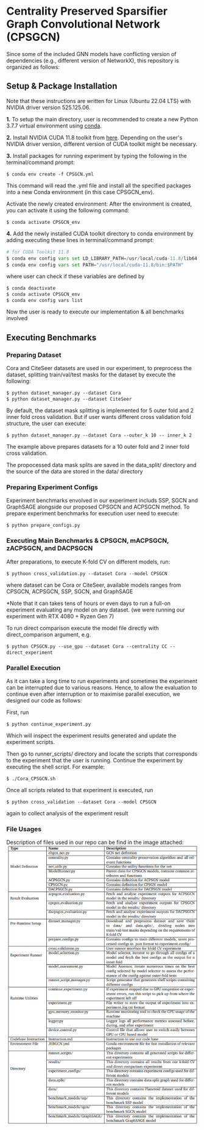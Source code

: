 # Centrality Preserved Sparsifier Graph Convolutional Network (CPSGCN)
Since some of the included GNN models have conflicting version of dependencies (e.g., different version of NetworkX), this repository is organized as follows:



## Setup & Package Installation
Note that these instructions are written for Linux (Ubuntu 22.04 LTS) with NVIDIA driver version 525.125.06.

**1.** To setup the main directory, user is recommended to create a new Python 3.7.7 virtual environment using [conda](https://conda.io/projects/conda/en/latest/index.html "Conda Homepage").

**2.** Install NVIDIA CUDA 11.8 toolkit from [here](https://developer.nvidia.com/cuda-11-8-0-download-archive "cudatoolkit Homepage"). Depending on the user's NVIDIA driver version, different version of CUDA toolkit might be necessary.

**3.** Install packages for running experiment by typing the following in the terminal/command prompt:


```
$ conda env create -f CPSGCN.yml
```

This command will read the .yml file and install all the specified packages into a new Conda environment (in this case CPSGCN_env).

Activate the newly created environment: After the environment is created, you can activate it using the following command:


```
$ conda activate CPSGCN_env
```

**4.** Add the newly installed CUDA toolkit directory to conda environment by adding executing these lines in terminal/command prompt:

```python
# for CUDA Toolkit 11.8
$ conda env config vars set LD_LIBRARY_PATH=/usr/local/cuda-11.8/lib64
$ conda env config vars set PATH="/usr/local/cuda-11.8/bin:$PATH"
```
where user can check if these variables are defined by
```
$ conda deactivate
$ conda activate CPSGCN_env
$ conda env config vars list
```

Now the user is ready to execute our implementation & all benchmarks involved

## Executing Benchmarks
### Preparing Dataset
Cora and CiteSeer datasets are used in our experiment, to preprocess the dataset, splitting train/val/test masks for the dataset by execute the following:
```
$ python dataset_manager.py --dataset Cora
$ python dataset_manager.py --dataset CiteSeer
```
By default, the dataset mask splitting is implemented for 5 outer fold and 2 inner fold cross validation. But if user wants different cross validation fold structure, the user can execute:
```
$ python dataset_manager.py --dataset Cora --outer_k 10 -- inner_k 2
```
The example above prepares datasets for a 10 outer fold and 2 inner fold cross validation.

The propocessed data mask splits are saved in the data_split/ directory and the source of the data are stored in the data/ directory

### Preparing Experiment Configs
Experiment benchmarks envolved in our experiment includs SSP, SGCN and GraphSAGE alongside our proposed CPSGCN and ACPSGCN method. To prepare experiment benchmarks for execution user need to execute:
```
$ python prepare_configs.py 
```

### Executing Main Benchmarks & CPSGCN, mACPSGCN, zACPSGCN, and DACPSGCN
After preparations, to execute K-fold CV on different models, run:
```
$ pythoon cross_validation.py --dataset Cora --model CPSGCN
```
where dataset can be Cora or CiteSeer, 
available models ranges from CPSGCN, ACPSGCN, SSP, SGCN, and GraphSAGE

*Note that it can takes tens of hours or even days to run a full-on experiment evaluating any model on any dataset. (we were running our experiment with RTX 4080 + Ryzen Gen 7)

To run direct comparison execute the model file directly with direct_comparison argument, e.g.
```
$ python CPSGCN.py --use_gpu --dataset Cora --centrality CC --direct_experiment 
```

### Parallel Execution
As it can take a long time to run experiments and sometimes the experiment can be interrupted due to various reasons. Hence, to allow the evaluation to continue even after interruption or to maximise parallel execution, we designed our code as follows:

First, run
```
$ python continue_experiment.py
```
Which will inspect the experiment results generated and update the experiment scripts.

Then go to runner_scripts/ directory and locate the scripts that corresponds to the experiment that the user is running. Continue the experiment by executing the shell script. For example:

```
$ ./Cora_CPSGCN.sh
```

Once all scripts related to that experiment is executed, run
```
$ python cross_validation --dataset Cora --model CPSGCN
```
again to collect analysis of the experiment result

### File Usages
Description of files used in our repo can be find in the image attached:
![Repo Description](images/repo_description.png)


